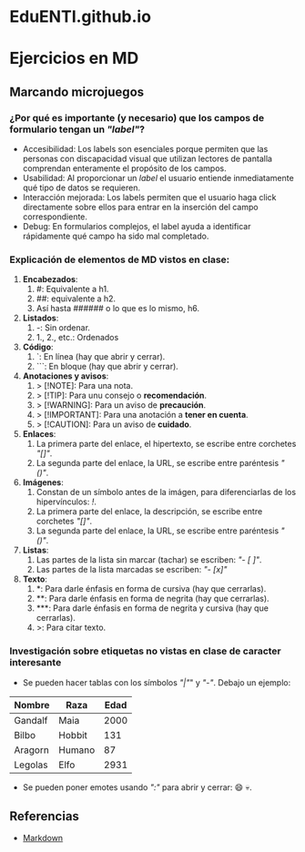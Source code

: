# EduENTI.github.io

# Ejercicios en MD

## Marcando microjuegos

### ¿Por qué es importante (y necesario) que los campos de formulario tengan un *"label"*?

- Accesibilidad: Los labels son esenciales porque permiten que las personas con discapacidad visual que utilizan lectores de pantalla comprendan enteramente el propósito de los campos.
- Usabilidad: Al proporcionar un *label* el usuario entiende inmediatamente qué tipo de datos se requieren.
- Interacción mejorada: Los labels permiten que el usuario haga click directamente sobre ellos para entrar en la inserción del campo correspondiente.
- Debug: En formularios complejos, el label ayuda a identificar rápidamente qué campo ha sido mal completado.

### Explicación de elementos de MD vistos en clase:
1. **Encabezados**: 
    1. #: Equivalente a h1.
    2. ##: equivalente a h2.
    3. Así hasta ###### o lo que es lo mismo, h6.
2. **Listados**:
    1. -: Sin ordenar.
    2. 1., 2., etc.: Ordenados
3. **Código**:
    1. \`: En línea (hay que abrir y cerrar).
    2. \`\`\`: En bloque (hay que abrir y cerrar).
4. **Anotaciones y avisos**:
    1. \> [!NOTE]: Para una nota.
    2. \> [!TIP]: Para unu consejo o **recomendación**.
    3. \> [!WARNING]: Para un aviso de **precaución**.
    4. \> [!IMPORTANT]: Para una anotación a **tener en cuenta**.
    5. \> [!CAUTION]: Para un aviso de **cuidado**.
5. **Enlaces**:
    1. La primera parte del enlace, el hipertexto, se escribe entre corchetes *"[]"*.
    2. La segunda parte del enlace, la URL, se escribe entre paréntesis *"()"*.
6. **Imágenes**:
    1. Constan de un símbolo antes de la imágen, para diferenciarlas de los hipervínculos: *!*.
    2. La primera parte del enlace, la descripción, se escribe entre corchetes *"[]"*.
    3. La segunda parte del enlace, la URL, se escribe entre paréntesis *"()"*.
7. **Listas**:
    1. Las partes de la lista sin marcar (tachar) se escriben: *"- [ ]"*.
    2. Las partes de la lista marcadas se escriben: *"- [x]"*
8. **Texto**:
    1. *: Para darle énfasis en forma de cursiva (hay que cerrarlas).
    2. **: Para darle énfasis en forma de negrita (hay que cerrarlas).
    3. ***: Para darle énfasis en forma de negrita y cursiva (hay que cerrarlas).
    4. \>: Para citar texto.


### Investigación sobre etiquetas no vistas en clase de caracter **interesante**
- Se pueden hacer tablas con los símbolos *"|"*" y *"-"*. Debajo un ejemplo:

| Nombre  | Raza    | Edad |
|---------|---------|------|
| Gandalf | Maia    | 2000 |
| Bilbo   | Hobbit  | 131  |
| Aragorn | Humano  | 87   |
| Legolas | Elfo    | 2931 |


- Se pueden poner emotes usando *":"* para abrir y cerrar: :smile: :skull:.

## Referencias

- [Markdown](https://markdown.es/sintaxis-markdown/)